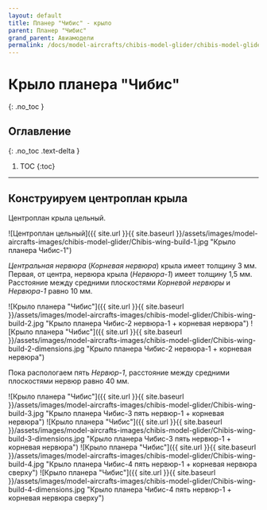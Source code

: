 ```yaml
---
layout: default
title: Планер "Чибис" - крыло
parent: Планер "Чибис"
grand_parent: Авиамодели
permalink: /docs/model-aircrafts/chibis-model-glider/chibis-model-glider-wing
---
```


# Крыло планера "Чибис"
{: .no_toc }

## Оглавление
{: .no_toc .text-delta }

1. TOC
{:toc}

---

## Конструируем центроплан крыла

Центроплан крыла цельный.

![Центроплан цельный]({{ site.url }}{{ site.baseurl }}/assets/images/model-aircrafts-images/chibis-model-glider/Chibis-wing-build-1.jpg "Крыло планера Чибис-1")

_Центральная нервюра_ (_Корневая нервюра_) крыла имеет толщину 3 мм. Первая, от центра, нервюра крыла (_Нервюра-1_) имеет толщину 1,5 мм. Расстояние между средними плоскостями _Корневой нервюры_ и _Нервюра-1_ равно 10 мм.

![Крыло планера "Чибис"]({{ site.url }}{{ site.baseurl }}/assets/images/model-aircrafts-images/chibis-model-glider/Chibis-wing-build-2.jpg "Крыло планера Чибис-2 нервюра-1 + корневая нервюра")
![Крыло планера "Чибис"]({{ site.url }}{{ site.baseurl }}/assets/images/model-aircrafts-images/chibis-model-glider/Chibis-wing-build-2-dimensions.jpg "Крыло планера Чибис-2 нервюра-1 + корневая нервюра")

Пока распологаем пять _Нервюр-1_, расстояние между средними плоскостями нервюр равно 40 мм.

![Крыло планера "Чибис"]({{ site.url }}{{ site.baseurl }}/assets/images/model-aircrafts-images/chibis-model-glider/Chibis-wing-build-3.jpg "Крыло планера Чибис-3 пять нервюр-1 + корневая нервюра")
![Крыло планера "Чибис"]({{ site.url }}{{ site.baseurl }}/assets/images/model-aircrafts-images/chibis-model-glider/Chibis-wing-build-3-dimensions.jpg "Крыло планера Чибис-3 пять нервюр-1 + корневая нервюра")
![Крыло планера "Чибис"]({{ site.url }}{{ site.baseurl }}/assets/images/model-aircrafts-images/chibis-model-glider/Chibis-wing-build-4.jpg "Крыло планера Чибис-4 пять нервюр-1 + корневая нервюра сверху")
![Крыло планера "Чибис"]({{ site.url }}{{ site.baseurl }}/assets/images/model-aircrafts-images/chibis-model-glider/Chibis-wing-build-4-dimensions.jpg "Крыло планера Чибис-4 пять нервюр-1 + корневая нервюра сверху")
